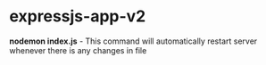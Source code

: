 # expressjs-app-v2

**nodemon index.js** - This command will automatically restart server whenever there is any changes in file
